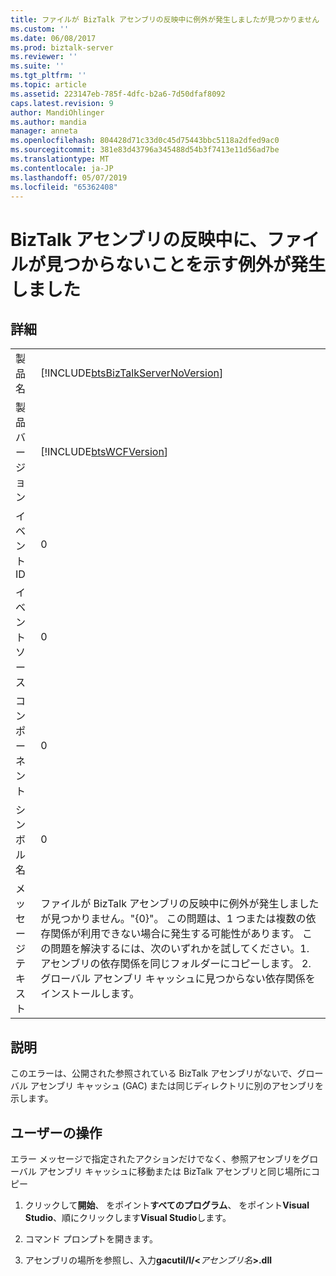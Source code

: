 ```yaml
---
title: ファイルが BizTalk アセンブリの反映中に例外が発生しましたが見つかりません |。Microsoft Docs
ms.custom: ''
ms.date: 06/08/2017
ms.prod: biztalk-server
ms.reviewer: ''
ms.suite: ''
ms.tgt_pltfrm: ''
ms.topic: article
ms.assetid: 223147eb-785f-4dfc-b2a6-7d50dfaf8092
caps.latest.revision: 9
author: MandiOhlinger
ms.author: mandia
manager: anneta
ms.openlocfilehash: 804428d71c33d0c45d75443bbc5118a2dfed9ac0
ms.sourcegitcommit: 381e83d43796a345488d54b3f7413e11d56ad7be
ms.translationtype: MT
ms.contentlocale: ja-JP
ms.lasthandoff: 05/07/2019
ms.locfileid: "65362408"
---
```

# <a name="a-file-not-found-exception-occurred-while-reflecting-a-biztalk-assembly"></a>BizTalk アセンブリの反映中に、ファイルが見つからないことを示す例外が発生しました
## <a name="details"></a>詳細  

|                 |                                                                                                                                                                                                                                                                                                                                        |
|-----------------|----------------------------------------------------------------------------------------------------------------------------------------------------------------------------------------------------------------------------------------------------------------------------------------------------------------------------------------|
|  製品名   |                                                                                                                           [!INCLUDE[btsBizTalkServerNoVersion](../includes/btsbiztalkservernoversion-md.md)]                                                                                                                           |
| 製品バージョン |                                                                                                                                       [!INCLUDE[btsWCFVersion](../includes/btswcfversion-md.md)]                                                                                                                                       |
|    イベント ID     |                                                                                                                                                                   0                                                                                                                                                                    |
|  イベント ソース   |                                                                                                                                                                   0                                                                                                                                                                    |
|    コンポーネント    |                                                                                                                                                                   0                                                                                                                                                                    |
|  シンボル名  |                                                                                                                                                                   0                                                                                                                                                                    |
|  メッセージ テキスト   | ファイルが BizTalk アセンブリの反映中に例外が発生しましたが見つかりません。"{0}"。 この問題は、1 つまたは複数の依存関係が利用できない場合に発生する可能性があります。 この問題を解決するには、次のいずれかを試してください。1. アセンブリの依存関係を同じフォルダーにコピーします。 2. グローバル アセンブリ キャッシュに見つからない依存関係をインストールします。 |

## <a name="explanation"></a>説明  
 このエラーは、公開された参照されている BizTalk アセンブリがないで、グローバル アセンブリ キャッシュ (GAC) または同じディレクトリに別のアセンブリを示します。  

## <a name="user-action"></a>ユーザーの操作  
 エラー メッセージで指定されたアクションだけでなく、参照アセンブリをグローバル アセンブリ キャッシュに移動または BizTalk アセンブリと同じ場所にコピー  

1. クリックして**開始**、 をポイント**すべてのプログラム**、 をポイント**Visual Studio**、順にクリックします**Visual Studio**します。  

2. コマンド プロンプトを開きます。  

3. アセンブリの場所を参照し、入力**gacutil/I/\<**<em>アセンブリ名</em>**\>.dll**
